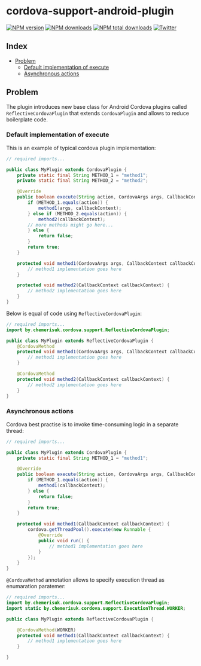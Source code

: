 # cordova-support-android-plugin

[![NPM version][npm-version]][npm-url] [![NPM downloads][npm-downloads]][npm-url] [![NPM total downloads][npm-total-downloads]][npm-url] [![Twitter][twitter-follow]][twitter-url]

[npm-url]: https://www.npmjs.com/package/cordova-support-android-plugin
[npm-version]: https://img.shields.io/npm/v/cordova-support-android-plugin.svg
[npm-downloads]: https://img.shields.io/npm/dm/cordova-support-android-plugin.svg
[npm-total-downloads]: https://img.shields.io/npm/dt/cordova-support-android-plugin.svg?label=total+downloads
[twitter-url]: https://twitter.com/chemerisuk
[twitter-follow]: https://img.shields.io/twitter/follow/chemerisuk.svg?style=social&label=Follow%20me

## Index

<!-- MarkdownTOC levels="2,3" autolink="true" -->

- [Problem](#problem)
  - [Default implementation of execute](#default-implementation-of-execute)
  - [Asynchronous actions](#asynchronous-actions)

<!-- /MarkdownTOC -->

## Problem

The plugin introduces new base class for Android Cordova plugins called `ReflectiveCordovaPlugin` that extends `CordovaPlugin` and allows to reduce boilerplate code.

### Default implementation of execute

This is an example of typical cordova plugin implementation:

```java
// required imports...

public class MyPlugin extends CordovaPlugin {
    private static final String METHOD_1 = "method1";
    private static final String METHOD_2 = "method2";

    @Override
    public boolean execute(String action, CordovaArgs args, CallbackContext callbackContext) throws JSONException {
        if (METHOD_1.equals(action)) {
            method1(args, callbackContext);
        } else if (METHOD_2.equals(action)) {
            method2(callbackContext);
        // more methods might go here...
        } else {
            return false;
        }
        return true;
    }

    protected void method1(CordovaArgs args, CallbackContext callbackContext) {
        // method1 implementation goes here
    }

    protected void method2(CallbackContext callbackContext) {
        // method2 implementation goes here
    }
}
```

Below is equal of code using `ReflectiveCordovaPlugin`:

```java
// required imports...
import by.chemerisuk.cordova.support.ReflectiveCordovaPlugin;

public class MyPlugin extends ReflectiveCordovaPlugin {
    @CordovaMethod
    protected void method1(CordovaArgs args, CallbackContext callbackContext) {
        // method1 implementation goes here
    }

    @CordovaMethod
    protected void method2(CallbackContext callbackContext) {
        // method2 implementation goes here
    }
}
```

### Asynchronous actions

Cordova best practise is to invoke time-consuming logic in a separate thread:

```java
// required imports...

public class MyPlugin extends CordovaPlugin {
    private static final String METHOD_1 = "method1";

    @Override
    public boolean execute(String action, CordovaArgs args, CallbackContext callbackContext) throws JSONException {
        if (METHOD_1.equals(action)) {
            method1(callbackContext);
        } else {
            return false;
        }
        return true;
    }

    protected void method1(CallbackContext callbackContext) {
        cordova.getThreadPool().execute(new Runnable {
            @Override
            public void run() {
                // method1 implementation goes here
            }
        });
    }
}
```

`@CordovaMethod` annotation allows to specify execution thread as enumaration paratemer:

```java
// required imports...
import by.chemerisuk.cordova.support.ReflectiveCordovaPlugin;
import static by.chemerisuk.cordova.support.ExecutionThread.WORKER;

public class MyPlugin extends ReflectiveCordovaPlugin {

    @CordovaMethod(WORKER)
    protected void method1(CallbackContext callbackContext) {
        // method1 implementation goes here
    }

}
```


